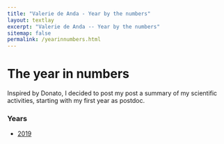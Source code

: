 ```yaml
---
title: "Valerie de Anda - Year by the numbers"
layout: textlay
excerpt: "Valerie de Anda -- Year by the numbers"
sitemap: false
permalink: /yearinnumbers.html
---
```


# The year in numbers

Inspired by Donato, I decided to post my post a summary of my scientific activities, starting with my first year as postdoc.  

### Years
- [2019](#2018-annual-report)
